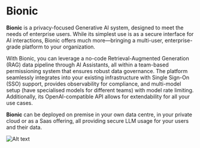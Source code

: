# Bionic

**Bionic** is a privacy-focused Generative AI system, designed to meet the needs of enterprise users. While its simplest use is as a secure interface for AI interactions, Bionic offers much more—bringing a multi-user, enterprise-grade platform to your organization.

With Bionic, you can leverage a no-code Retrieval-Augmented Generation (RAG) data pipeline through AI Assistants, all within a team-based permissioning system that ensures robust data governance. The platform seamlessly integrates into your existing infrastructure with Single Sign-On (SSO) support, provides observability for compliance, and multi-model setup (have specialised models for different teams) with model rate limiting. Additionally, its OpenAI-compatible API allows for extendability for all your use cases.

**Bionic** can be deployed on premise in your own data centre, in your private cloud or as a Saas offering, all providing secure LLM usage for your users and their data.



![Alt text](/landing-page/bionic-console.png "Start Screen")




